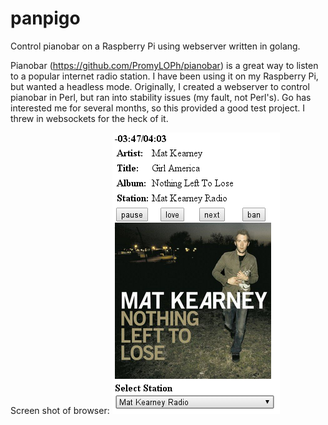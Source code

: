 panpigo
=======

Control pianobar on a Raspberry Pi using webserver written in golang.

Pianobar (https://github.com/PromyLOPh/pianobar) is a great way to
listen to a popular internet radio station.  I have been using it
on my Raspberry Pi, but wanted a headless mode. Originally, I
created a webserver to control pianobar in Perl, but ran into
stability issues (my fault, not Perl's).  Go has interested me for
several months, so this provided a good test project. I threw in
websockets for the heck of it.

Screen shot of browser:
![Alt text](/screenshot.png "screenshot")
